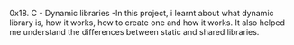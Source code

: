 0x18. C - Dynamic libraries
-In this project, i learnt about what dynamic library is, how it works, how to create one and how it works. It also helped me understand the differences between static and shared libraries.
